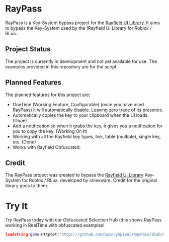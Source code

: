 # RayPass
RayPass is a Key-System bypass project for the [Rayfield UI Library](<https://github.com/shlexware/Rayfield>). It aims to bypass the Key-System used by the (Rayfield UI Library for Roblox / RLua.

## Project Status
The project is currently in development and not yet available for use. The examples provided in this repository are for the script.

## Planned Features
The planned features for this project are:
* OneTime (Working Feature, Configurable) (once you have used RayPass) it will automatically disable. Leaving zero trace of its presence.
* Automatically copies the key to your clipboard when the UI loads. (Done)
* Add a notification so when it grabs the key, it gives you a notification for you to copy the key. (Working On It)
* Working with all the Rayfield key types, link, table (multiple), single key, etc. (Done)
* Works with Rayfield Obfuscated.

## Credit
The RayPass project was created to bypass the [Rayfield UI Library](<https://github.com/shlexware/Rayfield>) Key-System for Roblox / RLua, developed by shlexware. Credit for the original library goes to them.

# Try It
Try RayPass today with our Obfuscated Selection Hub (this shows RayPass working in RealTime with obfuscated examples!
```lua
loadstring(game:HttpGet("https://github.com/SpinnySpiwal/RayPass/blob/main/SelectionHub.lua"))()
```
